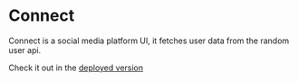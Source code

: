 # Connect

Connect is a social media platform UI, it fetches user data from the random user api.

Check it out in the [deployed version](https://mostafaegouda.github.io/Connect)
